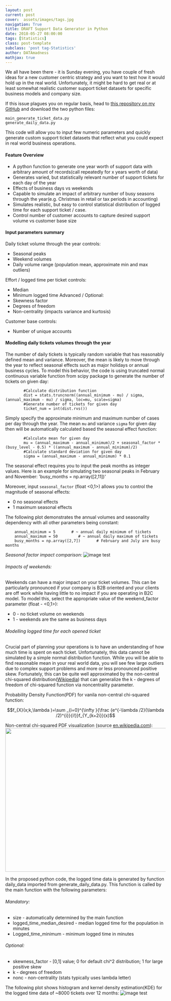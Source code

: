 ```yaml
---
layout: post
current: post
cover:  assets/images/tags.jpg
navigation: True
title: DRAFT Support Data Generator in Python
date: 2018-05-27 08:00:00
tags: [Statistics]
class: post-template
subclass: 'post tag-Statistics'
author: DATAmadness
mathjax: true
---
```


We all have been there - it is Sunday evening, you have couple of fresh ideas for a new customer centric strategy and you want to test how it would hold up in the real world. Unfortunately, it might be hard to get real or at least somewhat realistic customer support ticket datasets for specific business models and company size. 

If this issue plagues you on regular basis, head to [this repository on my GitHub](https://github.com/datamadness/Support-ticket-data-generator.git) and download the two python files:

`main_generate_ticket_data.py`<br>
`generate_daily_data.py`

This code will allow you to input few numeric parameters and quickly generate custom support ticket datasets that reflect what you could expect in real world business operations.
#### Feature Overview

* A python function to generate one year worth of support data with arbitrary amount of records(call repeatedly for x years worth of data)
* Generates varied, but statistically relevant number of support tickets for each day of the year
* Effects of business days vs weekends
* Capable to simulate an impact of arbitrary number of busy seasons through the year(e.g. Christmas in retail or tax periods in accounting)
* Simulates realistic, but easy to control statistical distribution of logged time for each support ticket / case.
* Control number of customer accounts to capture desired support volume vs customer base size

#### Input parameters summary

Daily ticket volume through the year controls:

* Seasonal peaks
* Weekend volumes
* Daily volume range (population mean, approximate min and max outliers)

Effort / logged time per ticket controls:

* Median
* Minimum logged time
Advanced / Optional:
* Skewness factor
* Degrees of freedom
* Non-centrality (impacts variance and kurtosis)

Customer base controls:

- Number of unique accounts

#### Modelling daily tickets volumes through the year
The number of daily tickets is typically random variable that has reasonably defined mean and variance. Moreover, the mean is likely to move through the year to reflect seasonal effects such as major holidays or annual business cycles. 
To model this behavior, the code is using truncated normal continuous variable function from scipy package to generate the number of tickets on given day:
<pre><code class="nohighlight">        #Calculate distribution function
        dist = stats.truncnorm((annual_minimum - mu) / sigma, (annual_maximum - mu) / sigma, loc=mu, scale=sigma)
        #Generate number of tickets for given day
        ticket_num = int(dist.rvs())
</code></pre>
Simply specify the approximate minimum and maximum number of cases per day through the year. The mean `mu` and variance `sigma` for given day then will be automatically calculated based the seasonal effect function:
<pre><code class="nohighlight">        #Calculate mean for given day
        mu = (annual_maximum - annual_minimum)/2 + seasonal_factor * (busy_level - 0.5) * ((annual_maximum - annual_minimum)/2) 
        #Calculate standard deviation for given day
        sigma = (annual_maximum - annual_minimum) * 0.1
</code></pre>
The seasonal effect requires you to input the peak months as integer values. Here is an example for simulating two seasonal peaks in February and November:
'busy_months = np.array([2,11])'

Moreover, input `seasonal_factor` (float <0,1>) allows you to control the magnitude of seasonal effects:

* 0 no seasonal effects
* 1 maximum seasonal effects

The following plot demonstrates the annual volumes and seasonality dependency with all other parameters being constant:
<pre><code class="nohighlight">    annual_minimum = 5		# ~ annual daily minimum of tickets
    annual_maximum = 50       	# ~ annual daily maximum of tickets           
    busy_months = np.array([2,7])       # February and July are busy months
</code></pre>
*Seasonal factor impact comparison:*
![image test](/assets/images/support_data_generator/weekly_ticket_totals_comparison.png)


###### Impacts of weekends:
Weekends can have a major impact on your ticket volumes. This can be particularly pronounced if your company is B2B oriented and your clients are off work while having little to no impact if you are operating in B2C model. To model this, select the appropriate value of the weekend_factor parameter (float - <0,1>):
* 0 - no ticket volume on weekends
* 1 - weekends are the same as business days




###### Modelling logged time for each opened ticket
Crucial part of planning your operations is to have an understanding of how much time is spent on each ticket. Unfortunately, this data cannot be simulated by a simple normal distribution function. While you will be able to find reasonable mean in your real world data, you will see few large outliers due to complex support problems and more or less pronounced positive skew. Fortunately, this can be quite well approximated by the non-central chi-squared distribution([Wikipedia](https://en.wikipedia.org/wiki/Noncentral_chi-squared_distribution )) that can generalize the k - degrees of freedom of chi-squared function via noncentrality parameter.

Probability Density Function(PDF) for vanila non-central chi-squared function:

$$f_{X}(x;k,\lambda )=\sum _{i=0}^{\infty }{\frac {e^{-\lambda /2}(\lambda /2)^{i}}{i!}}f_{Y_{k+2i}}(x)$$

Non-central chi-squared PDF visualization (source [en.wikipedia.com](https://en.wikipedia.org/wiki/Noncentral_chi-squared_distribution#/media/File:Chi-Squared-(nonCentral)-pdf.png)):
<img src="/assets/images/support_data_generator/Chi-Squared-(nonCentral)-pdf.png" width="600" height="450">


In the proposed python code, the logged time data is generated by function daily_data imported from generate_daily_data.py. This function is called by the main function with the following parameters:

###### Mandatory:
* size - automatically determined by the main function
* logged_time_median_desired - median logged time for the population in minutes
* Logged_time_minimum - minimum logged time in minutes

###### Optional:
* skewness_factor - [0,1] value;  0 for default chi^2 distribution; 1 for large positive skew
* k - degrees of freedom
* nonc - non-centrality (stats typically uses lambda letter) 



The following plot shows histogram and kernel density estimation(KDE) for the logged time data of ~8000 tickets over 12 months:
![image test](/assets/images/support_data_generator/logged_time_distribution_plot.png)
